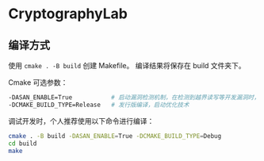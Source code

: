 # CryptographyLab

## 编译方式

使用 `cmake . -B build` 创建 Makefile。
编译结果将保存在 build 文件夹下。

Cmake 可选参数：

```bash
-DASAN_ENABLE=True           # 启动漏洞检测机制，在检测到越界读写等开发漏洞时，立即 abort
-DCMAKE_BUILD_TYPE=Release   # 发行版编译，启动优化技术
```

调试开发时，个人推荐使用以下命令进行编译：

```bash
cmake . -B build -DASAN_ENABLE=True -DCMAKE_BUILD_TYPE=Debug
cd build
make
```